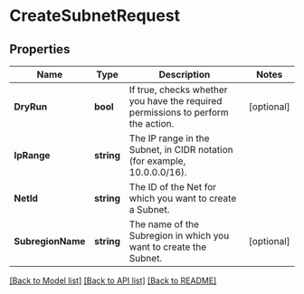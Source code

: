 # CreateSubnetRequest

## Properties

Name | Type | Description | Notes
------------ | ------------- | ------------- | -------------
**DryRun** | **bool** | If true, checks whether you have the required permissions to perform the action. | [optional] 
**IpRange** | **string** | The IP range in the Subnet, in CIDR notation (for example, 10.0.0.0/16). | 
**NetId** | **string** | The ID of the Net for which you want to create a Subnet. | 
**SubregionName** | **string** | The name of the Subregion in which you want to create the Subnet. | [optional] 

[[Back to Model list]](../README.md#documentation-for-models) [[Back to API list]](../README.md#documentation-for-api-endpoints) [[Back to README]](../README.md)


